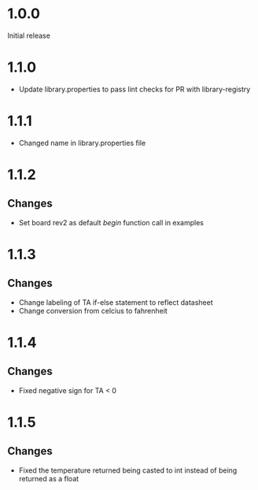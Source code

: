 # 1.0.0

Initial release

# 1.1.0

* Update library.properties to pass lint checks for PR with library-registry 

# 1.1.1

* Changed name in library.properties file

# 1.1.2

## Changes

* Set board rev2 as default _begin_ function call in examples

# 1.1.3

## Changes

* Change labeling of TA if-else statement to reflect datasheet
* Change conversion from celcius to fahrenheit

# 1.1.4

## Changes

* Fixed negative sign for TA < 0

# 1.1.5

## Changes

* Fixed the temperature returned being casted to int instead of being returned as a float
